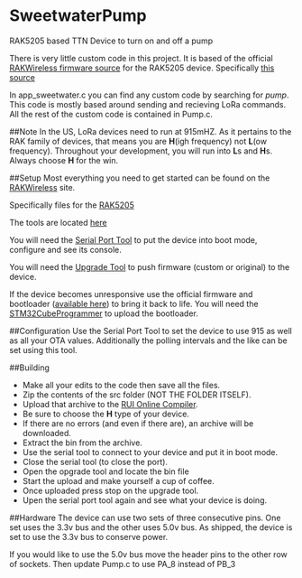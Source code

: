 # SweetwaterPump
RAK5205 based TTN Device to turn on and off a pump

There is very little custom code in this project. It is based of the official [RAKWireless firmware source](https://github.com/RAKWireless/Products_practice_based_on_RUI) for the RAK5205 device. Specifically [this source](https://github.com/RAKWireless/Products_practice_based_on_RUI/tree/master/based%20on%20RAK811/app_5205)

In app_sweetwater.c you can find any custom code by searching for *pump*. This code is mostly based around sending and recieving LoRa commands. All the rest of the custom code is contained in Pump.c.  

##Note
In the US, LoRa devices need to run at 915mHZ. As it pertains to the RAK family of devices, that means you are **H**(igh frequency) not **L**(ow frequency). Throughout your development, you will run into **L**s and **H**s. Always choose **H** for the win. 

##Setup
Most everything you need to get started can be found on the [RAKWireless](https://downloads.rakwireless.com/LoRa) site.

Specifically files for the [RAK5205](https://downloads.rakwireless.com/LoRa/WisTrio-LoRa-RAK5205)

The tools are located [here](https://downloads.rakwireless.com/LoRa/Tools)

You will need the [Serial Port Tool](https://downloads.rakwireless.com/LoRa/Tools/RAK_SERIAL_PORT_TOOL_V1.2.1.zip) to put the device into boot mode, configure and see its console.

You will need the [Upgrade Tool](https://downloads.rakwireless.com/LoRa/Tools/RAK_Upgrade_Tool_V1.0.rar) to push firmware (custom or original) to the device.

If the device becomes unresponsive use the official firmware and bootloader ([available here](https://downloads.rakwireless.com/LoRa/WisTrio-LoRa-RAK5205/Firmware)) to bring it back to life. You will need the [STM32CubeProgrammer](https://downloads.rakwireless.com/LoRa/Tools/SetupSTM32CubeProgrammer-2.1.0.rar) to upload the bootloader.

##Configuration
Use the Serial Port Tool to set the device to use 915 as well as all your OTA values. Additionally the polling intervals and the like can be set using this tool.

##Building
- Make all your edits to the code then save all the files.
- Zip the contents of the src folder (NOT THE FOLDER ITSELF).
- Upload that archive to the [RUI Online Compiler](http://47.112.137.11:12090/#/user/login).
- Be sure to choose the **H** type of your device.
- If there are no errors (and even if there are), an archive will be downloaded.
- Extract the bin from the archive.
- Use the serial tool to connect to your device and put it in boot mode. 
- Close the serial tool (to close the port).
- Open the opgrade tool and locate the bin file
- Start the upload and make yourself a cup of coffee.
- Once uploaded press stop on the upgrade tool.
- Upen the serial port tool again and see what your device is doing. 

##Hardware
The device can use two sets of three consecutive pins. One set uses the 3.3v bus and the other uses 5.0v bus.
As shipped, the device is set to use the 3.3v bus to conserve power.

If you would like to use the 5.0v bus move the header pins to the other row of sockets.
Then update Pump.c to use PA_8 instead of PB_3

